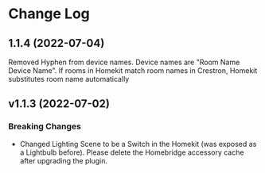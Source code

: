 # Change Log

## 1.1.4 (2022-07-04)
Removed Hyphen from device names. Device names are "Room Name Device Name". If rooms in Homekit match room names in Crestron, Homekit substitutes room name automatically
## v1.1.3 (2022-07-02)

### Breaking Changes

* Changed Lighting Scene to be a Switch in the Homekit (was exposed as a Lightbulb before). Please delete the Homebridge accessory cache after upgrading the plugin.
